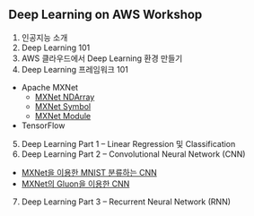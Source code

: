 ## Deep Learning on AWS Workshop

1. 인공지능 소개
2. Deep Learning 101
3. AWS 클라우드에서 Deep Learning 환경 만들기
4. Deep Learning 프레임워크 101
 - Apache MXNet
   - [MXNet NDArray](./labs/MXNet-NDArray.ipynb)
   - [MXNet Symbol](./labs/MXNet-Symbol.ipynb)
   - [MXNet Module](./labs/MXNet-Module.ipynb)
 - TensorFlow
5. Deep Learning Part 1 – Linear Regression 및 Classification
6. Deep Learning Part 2 – Convolutional Neural Network (CNN)
 - [MXNet을 이용한 MNIST 분류하는 CNN](./labs/CNN-mnist.ipynb)
 - [MXNet의 Gluon을 이용한 CNN](./labs/CNN-mnist-gluon.ipynb)
7. Deep Learning Part 3 – Recurrent Neural Network (RNN)

